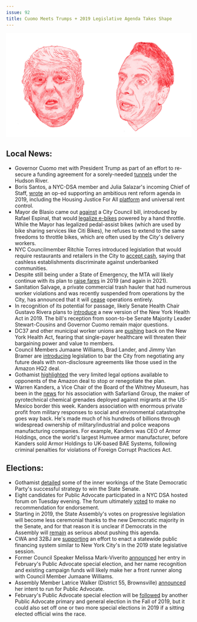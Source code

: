 ```yaml
---
issue: 92
title: Cuomo Meets Trumps + 2019 Legislative Agenda Takes Shape
---
```

![](https://github.com/nycdsa/the-thorn/blob/master/src/images/thorn-cuomo-trump-1.jpg?raw=true)
## Local News:
-   Governor Cuomo met with President Trump as part of an effort to re-secure a funding agreement for a sorely-needed [tunnels](https://www.nytimes.com/2018/11/28/nyregion/trump-cuomo-hudson-tunnel.html?rref=collection%2Fsectioncollection%2Fnyregion&action=click&contentCollection=nyregion&region=rank&module=package&version=highlights&contentPlacement=1&pgtype=sectionfront&mc_cid=26ab885a05&mc_eid=c6cb0a150f) under the Hudson River.
-   Boris Santos, a NYC-DSA member and Julia Salazar's incoming Chief of Staff, [wrote](http://www.gothamgazette.com/opinion/8107-pushing-the-envelope-on-rent-reform-in-albany-2019) an op-ed supporting an ambitious rent reform agenda in 2019, including the Housing Justice For All [platform](https://www.housingjusticeforall.org/) and universal rent control.
-   Mayor de Blasio came out [against](https://www.amny.com/transit/ebikes-de-blasio-1.24010923) a City Council bill, introduced by Rafael Espinal, that would [legalize e-bikes](https://www.amny.com/transit/ebikes-de-blasio-1.24010923) powered by a hand throttle. While the Mayor has legalized pedal-assist bikes (which are used by bike sharing services like Citi Bikes), he refuses to extend to the same freedoms to throttle bikes, which are often used by the City's delivery workers.
-   NYC Councilmember Ritchie Torres introduced legislation that would require restaurants and retailers in the City to [accept cash](http://gothamist.com/2018/11/28/cashless_restaurants_nyc.php), saying that cashless establishments discriminate against underbanked communities.
-   Despite still being under a State of Emergency, the MTA will likely continue with its plan to [raise fares](http://gothamist.com/2018/11/28/fare_hike_mta_board_cuomo.php) in 2019 (and again in 2021).
-   Sanitation Salvage, a private commercial trash hauler that had numerous worker violations and was recently suspended from operations by the City, has announced that it will [cease](https://www.propublica.org/article/sanitation-salvage-troubled-garbage-hauler-surrenders-operating-license) operations entirely.
-   In recognition of its potential for passage, likely Senate Health Chair Gustavo Rivera plans to [introduce](http://www.nystateofpolitics.com/2018/11/rivera-new-version-of-single-payer-bill-coming-in-january/) a new version of the New York Health Act in 2019. The bill's reception from soon-to-be Senate Majority Leader Stewart-Cousins and Governor Cuomo remain major questions.
-   DC37 and other municipal worker unions are [pushing](https://www.politico.com/states/new-york/city-hall/story/2018/11/29/city-unions-say-they-dread-impact-of-single-payer-proposal-in-albany-717096) back on the New York Health Act, fearing that single-payer healthcare will threaten their bargaining power and value to members.
-   Council Members Jumaane Williams, Brad Lander, and Jimmy Van Bramer are [introducing](https://www.bloomberg.com/news/articles/2018-11-29/nyc-council-members-move-to-block-amazon-hq2-style-secret-deals) legislation to bar the City from negotiating any future deals with non-disclosure agreements like those used in the Amazon HQ2 deal.
-   Gothamist [highlighted](http://gothamist.com/2018/11/30/amazon_queens_hq_battle.php) the very limited legal options available to opponents of the Amazon deal to stop or renegotiate the plan.
-   Warren Kanders, a Vice Chair of the Board of the Whitney Museum, has been in the [news](https://hyperallergic.com/472964/a-whitney-museum-vice-chairman-owns-a-manufacturer-supplying-tear-gas-at-the-border) for his association with Safarliand Group, the maker of pyrotechnical chemical grenades deployed against migrants at the US-Mexico border this week. Kanders association with enormous private profit from military responses to social and environmental catastrophe goes way back. He's made much of his hundreds of billions through widespread ownership of military/industrial and police weapons manufacturing companies. For example, Kanders was CEO of Armor Holdings, once the world's largest Humvee armor manufacturer, before Kanders sold Armor Holdings to UK-based BAE Systems, following criminal penalties for violations of Foreign Corrupt Practices Act.

## Elections:
-   Gothamist [detailed](http://gothamist.com/2018/11/28/ny_state_senate_democratss.php) some of the inner workings of the State Democratic Party's successful strategy to win the State Senate.
-   Eight candidates for Public Advocate participated in a NYC DSA hosted forum on Tuesday evening. The forum ultimately [voted](https://twitter.com/nycDSA/status/1067907391231012864) to make no recommendation for endorsement.
-   Starting in 2019, the State Assembly's votes on progressive legislation will become less ceremonial thanks to the new Democratic majority in the Senate, and for that reason it is unclear if Democrats in the Assembly will [remain](http://www.gothamgazette.com/state/8083-as-democratic-senate-becomes-reality-unclear-how-hard-assembly-majority-will-push-prior-agenda) as serious about pushing this agenda.
-   CWA and 32BJ are [supporting](https://www.nydailynews.com/news/politics/ny-pol-unions-cwa-32bj-public-finacing-20181125-story.html) an effort to enact a statewide public financing system similar to New York City's in the 2019 state legislative session.
-   Former Council Speaker Melissa Mark-Viverito [announced](https://www.nydailynews.com/news/politics/ny-pol-melissa-mark-viverito-public-advocate-20181127-story.html) her entry in February's Public Advocate special election, and her name recognition and existing campaign funds will likely make her a front runner along with Council Member Jumaane Williams.
-   Assembly Member Latrice Walker (District 55, Brownsville) [announced](http://www.ny1.com/nyc/all-boroughs/inside-city-hall/2018/11/28/latrice-walker-announces-run-for-nyc-public-advocate-brooklyn-assemblywoman) her intent to run for Public Advocate.
-   February's Public Advocate special election will be [followed](https://www.wnyc.org/story/public-advocate-race-could-cause-cascade-elections/) by another Public Advocate primary and general election in the Fall of 2019, but it could also set off one or two more special elections in 2019 if a sitting elected official wins the race.
